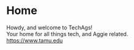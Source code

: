 # Home
Howdy, and welcome to TechAgs!  
Your home for all things tech, and Aggie related.  
<https://www.tamu.edu>  
